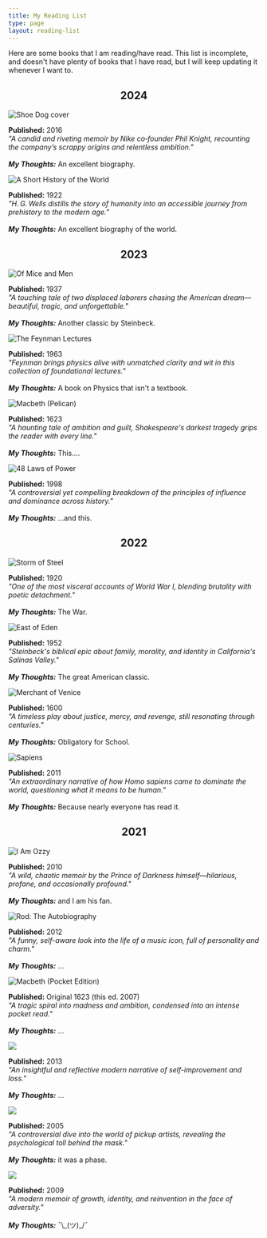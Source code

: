 ```yaml
---
title: My Reading List
type: page
layout: reading-list
---
```


Here are some books that I am reading/have read. This list is incomplete, and doesn't have plenty of books that I have read, but I will keep updating it whenever I want to.

<h2 style="text-align: center;">2024</h2>

<div class="bookshelf">
  <div class="book">
    <img src="https://covers.openlibrary.org/b/isbn/9781471146725-L.jpg" class="cover" alt="Shoe Dog cover">
    <p>
      <strong>Published:</strong> 2016<br>
      <em>"A candid and riveting memoir by Nike co‑founder Phil Knight, recounting the company’s scrappy origins and relentless ambition."</em><br><br>
      <strong><em>My Thoughts:</em></strong> An excellent biography.
    </p>
  </div>

  <div class="book">
    <img src="https://covers.openlibrary.org/b/isbn/9780141441825-L.jpg" class="cover" alt="A Short History of the World">
    <p>
      <strong>Published:</strong> 1922<br>
      <em>"H. G. Wells distills the story of humanity into an accessible journey from prehistory to the modern age."</em><br><br>
      <strong><em>My Thoughts:</em></strong> An excellent biography of the world.
    </p>
  </div>
</div>

<h2 style="text-align: center;">2023</h2>

<div class="bookshelf">
  <div class="book">
    <img src="https://covers.openlibrary.org/b/isbn/9780142000670-L.jpg" class="cover" alt="Of Mice and Men">
    <p>
      <strong>Published:</strong> 1937<br>
      <em>"A touching tale of two displaced laborers chasing the American dream—beautiful, tragic, and unforgettable."</em><br><br>
      <strong><em>My Thoughts:</em></strong> Another classic by Steinbeck.
    </p>
  </div>

  <div class="book">
    <img src="https://covers.openlibrary.org/b/isbn/9780465023820-L.jpg" class="cover" alt="The Feynman Lectures">
    <p>
      <strong>Published:</strong> 1963<br>
      <em>"Feynman brings physics alive with unmatched clarity and wit in this collection of foundational lectures."</em><br><br>
      <strong><em>My Thoughts:</em></strong> A book on Physics that isn't a textbook.
    </p>
  </div>

  <div class="book">
    <img src="https://covers.openlibrary.org/b/isbn/9780143128564-L.jpg" class="cover" alt="Macbeth (Pelican)">
    <p>
      <strong>Published:</strong> 1623<br>
      <em>"A haunting tale of ambition and guilt, Shakespeare's darkest tragedy grips the reader with every line."</em><br><br>
      <strong><em>My Thoughts:</em></strong> This....
    </p>
  </div>

  <div class="book">
    <img src="https://covers.openlibrary.org/b/isbn/9781861972781-L.jpg" class="cover" alt="48 Laws of Power">
    <p>
      <strong>Published:</strong> 1998<br>
      <em>"A controversial yet compelling breakdown of the principles of influence and dominance across history."</em><br><br>
      <strong><em>My Thoughts:</em></strong> ...and this.
    </p>
  </div>
</div>

<h2 style="text-align: center;">2022</h2>

<div class="bookshelf">
  <div class="book">
    <img src="https://covers.openlibrary.org/b/isbn/9780142437902-L.jpg" class="cover" alt="Storm of Steel">
    <p>
      <strong>Published:</strong> 1920<br>
      <em>"One of the most visceral accounts of World War I, blending brutality with poetic detachment."</em><br><br>
      <strong><em>My Thoughts:</em></strong> The War.
    </p>
  </div>

  <div class="book">
    <img src="https://covers.openlibrary.org/b/isbn/9780143129486-L.jpg" class="cover" alt="East of Eden">
    <p>
      <strong>Published:</strong> 1952<br>
      <em>"Steinbeck's biblical epic about family, morality, and identity in California's Salinas Valley."</em><br><br>
      <strong><em>My Thoughts:</em></strong> The great American classic.
    </p>
  </div>

  <div class="book">
    <img src="https://covers.openlibrary.org/b/isbn/9780141396545-L.jpg" class="cover" alt="Merchant of Venice">
    <p>
      <strong>Published:</strong> 1600<br>
      <em>"A timeless play about justice, mercy, and revenge, still resonating through centuries."</em><br><br>
      <strong><em>My Thoughts:</em></strong> Obligatory for School.
    </p>
  </div>

  <div class="book">
    <img src="https://covers.openlibrary.org/b/isbn/9780062316097-L.jpg" class="cover" alt="Sapiens">
    <p>
      <strong>Published:</strong> 2011<br>
      <em>"An extraordinary narrative of how Homo sapiens came to dominate the world, questioning what it means to be human."</em><br><br>
      <strong><em>My Thoughts:</em></strong> Because nearly everyone has read it.
    </p>
  </div>
</div>

<h2 style="text-align: center;">2021</h2>

<div class="bookshelf">
  <div class="book">
    <img src="https://covers.openlibrary.org/b/isbn/9780446569903-L.jpg" class="cover" alt="I Am Ozzy">
    <p>
      <strong>Published:</strong> 2010<br>
      <em>"A wild, chaotic memoir by the Prince of Darkness himself—hilarious, profane, and occasionally profound."</em><br><br>
      <strong><em>My Thoughts:</em></strong> and I am his fan.
    </p>
  </div>

  <div class="book">
    <img src="https://covers.openlibrary.org/b/isbn/9780099574750-L.jpg" class="cover" alt="Rod: The Autobiography">
    <p>
      <strong>Published:</strong> 2012<br>
      <em>"A funny, self-aware look into the life of a music icon, full of personality and charm."</em><br><br>
      <strong><em>My Thoughts:</em></strong> ...
    </p>
  </div>

  <div class="book">
    <img src="https://covers.openlibrary.org/b/isbn/9780007257775-L.jpg" class="cover" alt="Macbeth (Pocket Edition)">
    <p>
      <strong>Published:</strong> Original 1623 (this ed. 2007)<br>
      <em>"A tragic spiral into madness and ambition, condensed into an intense pocket read."</em><br><br>
      <strong><em>My Thoughts:</em></strong> ...
    </p>
  </div>

  <div class="book">
    <img src="https://covers.openlibrary.org/b/isbn/9780062127242-L.jpg" class="cover">
    <p>
      <strong>Published:</strong> 2013<br>
      <em>"An insightful and reflective modern narrative of self-improvement and loss."</em><br><br>
      <strong><em>My Thoughts:</em></strong> ...
    </p>
  </div>

  <div class="book">
    <img src="https://covers.openlibrary.org/b/isbn/9780767925365-L.jpg" class="cover">
    <p>
      <strong>Published:</strong> 2005<br>
      <em>"A controversial dive into the world of pickup artists, revealing the psychological toll behind the mask."</em><br><br>
      <strong><em>My Thoughts:</em></strong> it was a phase.
    </p>
  </div>

  <div class="book">
    <img src="https://covers.openlibrary.org/b/isbn/9781416573609-L.jpg" class="cover">
    <p>
      <strong>Published:</strong> 2009<br>
      <em>"A modern memoir of growth, identity, and reinvention in the face of adversity."</em><br><br>
      <strong><em>My Thoughts:</em></strong> ¯\_(ツ)_/¯
    </p>
  </div>
</div>
